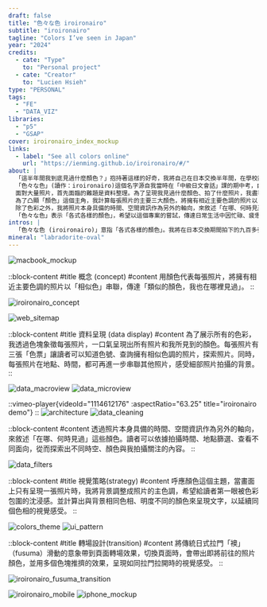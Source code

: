 ```yaml
---
draft: false
title: "色々な色 iroironairo"
subtitle: "iroironairo"
tagline: "Colors I’ve seen in Japan"
year: "2024"
credits:
  - cate: "Type"
    to: "Personal project"
  - cate: "Creator"
    to: "Lucien Hsieh"
type: "PERSONAL"
tags:
  - "FE"
  - "DATA_VIZ"
libraries:
  - "p5"
  - "GSAP"
cover: iroironairo_index_mockup
links:
  - label: "See all colors online"
    url: "https://ienming.github.io/iroironairo/#/"
about: |
  「這半年間我到底見過什麼顏色？」抱持著這樣的好奇，我將自己在日本交換半年間，在學校亂晃、超市買菜、到處旅遊時拍下的九百多張照片整理成這份作品。
  「色々な色」(讀作：iroironairo)這個名字源自我當時在「中級日文會話」課的期中考，自我介紹時脫口而出這個詞，被他充滿回文的韻律吸引、進而有了這個概念。
  面對大量照片，首先面臨的難題是資料整理。為了呈現我見過什麼顏色、拍了什麼照片，我盡可能保留所有生活中拍攝的面向，只過濾掉構圖相同的照片，留下所有不精雕細琢、隨意拍下的生活照。
  為了凸顯「顏色」這個主角，我計算每張照片的主要三大顏色，將擁有相近主要色調的照片以「相似色」串聯，來傳達「類似的顏色，我也在哪裡見過」這個概念。
  除了色彩之外，我將照片本身具備的時間、空間資訊作為另外的軸向，來敘述「在哪、何時見過」這些顏色。讀者可以依據拍攝時間、地點篩選、查看不同面向，從而探索出不同時空、顏色與我拍攝關注的內容。
  「色々な色」表示「各式各樣的顏色」，希望以這個專案的嘗試，傳達日常生活中因忙碌、疲憊而習以為常的東西，也許換個角度，就能得到些有趣發現。
intros: |
  「色々な色 (iroironairo)」意指「各式各樣的顏色」。我將在日本交換期間拍下的九百多張照片以「顏色」為主題串聯為互動網頁。
mineral: "labradorite-oval"
---
```


![macbook_mockup](iroironairo_index_mockup "")

::block-content
#title
概念 (concept)
#content
用顏色代表每張照片，將擁有相近主要色調的照片以「相似色」串聯，傳達「類似的顏色，我也在哪裡見過」。
::

<!-- 不同顏色串聯的意象 -->
![iroironairo_concept](iroironairo_concept_atqmng "")
<!-- 資訊架構那張圖 -->
![web_sitemap](iroironairo_web_sitemap_hbbyjt "")

::block-content
#title
資料呈現 (data display)
#content
為了展示所有的色彩，我透過色塊象徵每張照片，一口氣呈現出所有照片和我所見到的顏色。每張照片有三張「色票」讓讀者可以知道色號、查詢擁有相似色調的照片，探索照片。同時，每張照片在地點、時間，都可再進一步串聯其他照片，感受細部照片拍攝的背景。
::

<!-- 資料從宏觀到微觀 -->
![data_macroview](iroironairo_similar_colors_bxlzaa "")
![data_microview](iroironairo_microview_saqy6j "")

::vimeo-player{videoId="1114612176" :aspectRatio="63.25" title="iroironairo demo"}
::
![architecture](iroironairo_architecture_t2dmjq "")
![data_cleaning](iroironairo_data_cleaning_backend "")

::block-content
#content
透過照片本身具備的時間、空間資訊作為另外的軸向，來敘述「在哪、何時見過」這些顏色。讀者可以依據拍攝時間、地點篩選、查看不同面向，從而探索出不同時空、顏色與我拍攝關注的內容。
::

<!-- 篩選器 -->
![data_filters](iroironairo_filters_lfxhsy "")


::block-content
#title
視覺策略(strategy)
#content
呼應顏色這個主題，當畫面上只有呈現一張照片時，我將背景調整成照片的主色調，希望給讀者第一眼被色彩包圍的沈浸感。並計算出與背景相同色相、明度不同的顏色來呈現文字，以延續同個色相的視覺感受。
::

![colors_theme](iroironairo_colors_theme_pm2urq "")
![ui_pattern](iroironairo_ui_pattern_e0mn7s "")

::block-content
#title
轉場設計(transition)
#content
將傳統日式拉門「襖」（fusuma）滑動的意象帶到頁面轉場效果，切換頁面時，會帶出即將前往的照片顏色，並用多個色塊推擠的效果，呈現如同拉門拉開時的視覺感受。
::
<!-- Fusuma -->
<!-- 影片 GIF -->
![iroironairo_fusuma_transition](iroironairo_transition_plfzcw "")
<!-- 手機版 UI -->
![iroironairo_mobile](iroironairo_mobile_e7p7lo "")
![iphone_mockup](iphone_mockups_xizeti "")